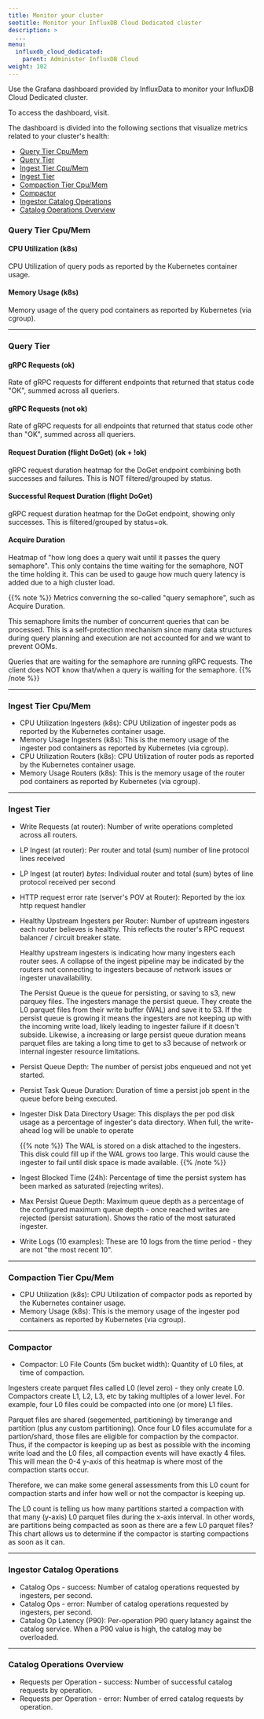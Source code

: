 ```yaml
---
title: Monitor your cluster
seotitle: Monitor your InfluxDB Cloud Dedicated cluster
description: >
  ...
menu:
  influxdb_cloud_dedicated:
    parent: Administer InfluxDB Cloud
weight: 102
---
```


Use the Grafana dashboard provided by InfluxData to monitor your InfluxDB Cloud
Dedicated cluster.

To access the dashboard, visit.

The dashboard is divided into the following sections that visualize metrics
related to your cluster's health:

- [Query Tier Cpu/Mem](#query-tier-cpumem)
- [Query Tier](#query-tier)
- [Ingest Tier Cpu/Mem](#ingest-tier-cpumem)
- [Ingest Tier](#ingest-tier)
- [Compaction Tier Cpu/Mem](#compaction-tier-cpumem)
- [Compactor](#compactor)
- [Ingestor Catalog Operations](#ingestor-catalog-operations)
- [Catalog Operations Overview](#catalog-operations-overview)

### Query Tier Cpu/Mem

#### CPU Utilization (k8s)

CPU Utilization of query pods as reported by the Kubernetes container usage.

#### Memory Usage (k8s)

Memory usage of the query pod containers as reported by Kubernetes (via cgroup).

---

### Query Tier

#### gRPC Requests (ok)

Rate of gRPC requests for different endpoints that returned that status code "OK", summed across all queriers.

#### gRPC Requests (not ok)

Rate of gRPC requests for all endpoints that returned that status code other than "OK", summed across all queriers.

#### Request Duration (flight DoGet) (ok + !ok)

gRPC request duration heatmap for the DoGet endpoint combining both successes and failures. This is NOT filtered/grouped by status.

#### Successful Request Duration (flight DoGet)

gRPC request duration heatmap for the DoGet endpoint, showing only successes. This is filtered/grouped by status=ok.

#### Acquire Duration

Heatmap of "how long does a query wait until it passes the query semaphore". This only contains the time waiting for the semaphore, NOT the time holding it. This can be used to gauge how much query latency is added due to a high cluster load.

{{% note %}}
Metrics converning the so-called "query semaphore", such as Acquire Duration.

This semaphore limits the number of concurrent queries that can be processed. This is a self-protection mechanism since many data structures during query planning and execution are not accounted for and we want to prevent OOMs.

Queries that are waiting for the semaphore are running gRPC requests. The client does NOT know that/when a query is waiting for the semaphore.
{{% /note %}}

---

### Ingest Tier Cpu/Mem

- CPU Utilization Ingesters (k8s): CPU Utilization of ingester pods as reported by the Kubernetes container usage.
- Memory Usage Ingesters (k8s): This is the memory usage of the ingester pod containers as reported by Kubernetes (via cgroup).
- CPU Utilization Routers (k8s): CPU Utilization of router pods as reported by the Kubernetes container usage.
- Memory Usage Routers (k8s): This is the memory usage of the router pod containers as reported by Kubernetes (via cgroup).

---

### Ingest Tier

- Write Requests (at router): Number of write operations completed across all routers.
- LP Ingest (at router): Per router and total (sum) number of line protocol lines received
- LP Ingest (at router) _bytes_: Individual router and total (sum) bytes of line protocol received per second
- HTTP request error rate (server's POV at Router): Reported by the iox http request handler
- Healthy Upstream Ingesters per Router: Number of upstream ingesters each router believes is healthy.
  This reflects the router's RPC request balancer / circuit breaker state.

  Healthy upstream ingesters is indicating how many ingesters each router sees.
  A collapse of the ingest pipeline may be indicated by the routers not connecting
  to ingesters because of network issues or ingester unavailability.

  The Persist Queue is the queue for persisting, or saving to s3, new parquey files.
  The ingesters manage the persist queue. They create the L0 parquet files from
  their write buffer (WAL) and save it to S3. If the persist queue is growing it
  means the ingesters are not keeping up with the incoming write load, likely
  leading to ingester failure if it doesn't subside. Likewise, a increasing or
  large persist queue duration means parquet files are taking a long time to get
  to s3 because of network or internal ingester resource limitations.

- Persist Queue Depth: The number of persist jobs enqueued and not yet started.
- Persist Task Queue Duration: Duration of time a persist job spent in the queue before being executed.
- Ingester Disk Data Directory Usage: This displays the per pod disk usage as a
  percentage of ingester's data directory. When full, the write-ahead log will be unable to operate

  {{% note %}}
The WAL is stored on a disk attached to the ingesters. This disk could fill up if the WAL grows too large. This would cause the ingester to fail until disk space is made available.
  {{% /note %}}

- Ingest Blocked Time (24h): Percentage of time the persist system has been marked as saturated (rejecting writes).
- Max Persist Queue Depth: Maximum queue depth as a percentage of the configured
  maximum queue depth - once reached writes are rejected (persist saturation).
  Shows the ratio of the most saturated ingester.
- Write Logs (10 examples): These are 10 logs from the time period - they are not "the most recent 10".

---

### Compaction Tier Cpu/Mem

- CPU Utilization (k8s): CPU Utilization of compactor pods as reported by the Kubernetes container usage.
- Memory Usage (k8s): This is the memory usage of the ingester pod containers as reported by Kubernetes (via cgroup).

---

### Compactor

- Compactor: L0 File Counts (5m bucket width): Quantity of L0 files, at time of compaction.

Ingesters create parquet files called L0 (level zero) - they only create L0. Compactors create L1, L2, L3, etc by taking multiples of a lower level. For example, four L0 files could be compacted into one (or more) L1 files.

Parquet files are shared (segemented, partitioning) by timerange and partition (plus any custom partitioning). Once four L0 files accumulate for a partion/shard, those files are eligible for compaction by the compactor. Thus, if the compactor is keeping up as best as possible with the incoming write load and the L0 files, all compaction events will have exactly 4 files. This will mean the 0-4 y-axis of this heatmap is where most of the compaction starts occur.

Therefore, we can make some general assessments from this L0 count for compaction starts and infer how well or not the compactor is keeping up.

The L0 count is telling us how many partitions started a compaction with that many (y-axis) L0 parquet files during the x-axis interval. In other words, are partitions being compacted as soon as there are a few L0 parquet files? This chart allows us to determine if the compactor is starting compactions as soon as it can.

---

### Ingestor Catalog Operations

- Catalog Ops - success: Number of catalog operations requested by ingesters, per second.
- Catalog Ops - error: Number of catalog operations requested by ingesters, per second.
- Catalog Op Latency (P90): Per-operation P90 query latancy against the catalog service.
  When a P90 value is high, the catalog may be overloaded.

---

### Catalog Operations Overview

- Requests per Operation - success: Number of successful catalog requests by operation.
- Requests per Operation - error: Number of erred catalog requests by operation.
